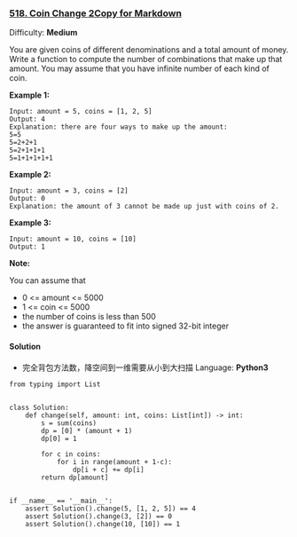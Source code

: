 ### [518\. Coin Change 2Copy for Markdown](https://leetcode.com/problems/coin-change-2/)

Difficulty: **Medium**


You are given coins of different denominations and a total amount of money. Write a function to compute the number of combinations that make up that amount. You may assume that you have infinite number of each kind of coin.

**Example 1:**

```
Input: amount = 5, coins = [1, 2, 5]
Output: 4
Explanation: there are four ways to make up the amount:
5=5
5=2+2+1
5=2+1+1+1
5=1+1+1+1+1
```

**Example 2:**

```
Input: amount = 3, coins = [2]
Output: 0
Explanation: the amount of 3 cannot be made up just with coins of 2.
```

**Example 3:**

```
Input: amount = 10, coins = [10] 
Output: 1
```

**Note:**

You can assume that

*   0 <= amount <= 5000
*   1 <= coin <= 5000
*   the number of coins is less than 500
*   the answer is guaranteed to fit into signed 32-bit integer


#### Solution
- 完全背包方法数，降空间到一维需要从小到大扫描
Language: **Python3**

```python3
from typing import List
​
​
class Solution:
    def change(self, amount: int, coins: List[int]) -> int:
        s = sum(coins)
        dp = [0] * (amount + 1)
        dp[0] = 1
​
        for c in coins:
            for i in range(amount + 1-c):                
                dp[i + c] += dp[i]
        return dp[amount]
​
​
if __name__ == '__main__':
    assert Solution().change(5, [1, 2, 5]) == 4
    assert Solution().change(3, [2]) == 0
    assert Solution().change(10, [10]) == 1
​
```